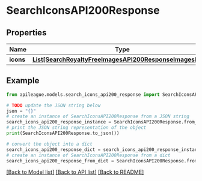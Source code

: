 # SearchIconsAPI200Response


## Properties

Name | Type | Description | Notes
------------ | ------------- | ------------- | -------------
**icons** | [**List[SearchRoyaltyFreeImagesAPI200ResponseImagesInner]**](SearchRoyaltyFreeImagesAPI200ResponseImagesInner.md) |  | [optional] 

## Example

```python
from apileague.models.search_icons_api200_response import SearchIconsAPI200Response

# TODO update the JSON string below
json = "{}"
# create an instance of SearchIconsAPI200Response from a JSON string
search_icons_api200_response_instance = SearchIconsAPI200Response.from_json(json)
# print the JSON string representation of the object
print(SearchIconsAPI200Response.to_json())

# convert the object into a dict
search_icons_api200_response_dict = search_icons_api200_response_instance.to_dict()
# create an instance of SearchIconsAPI200Response from a dict
search_icons_api200_response_from_dict = SearchIconsAPI200Response.from_dict(search_icons_api200_response_dict)
```
[[Back to Model list]](../README.md#documentation-for-models) [[Back to API list]](../README.md#documentation-for-api-endpoints) [[Back to README]](../README.md)


